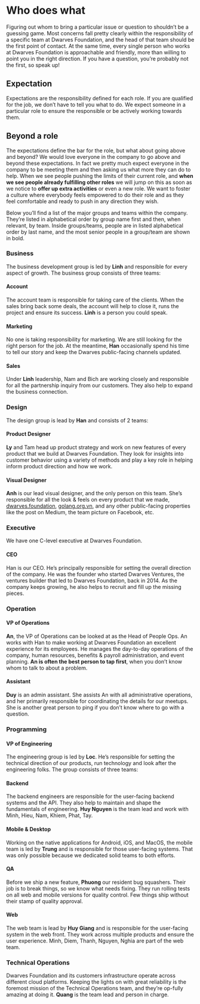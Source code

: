 # Who does what

Figuring out whom to bring a particular issue or question to shouldn’t be a guessing game. Most concerns fall pretty clearly within the responsibility of a specific team at Dwarves Foundation, and the head of that team should be the first point of contact. At the same time, every single person who works at Dwarves Foundation is approachable and friendly, more than willing to point you in the right direction. If you have a question, you’re probably not the first, so speak up!

## Expectation
Expectations are the responsibility defined for each role. If you are qualified for the job, we don’t have to tell you what to do. We expect someone in a particular role to ensure the responsible or be actively working towards them.

## Beyond a role
The expectations define the bar for the role, but what about going above and beyond? We would love everyone in the company to go above and beyond these expectations. In fact we pretty much expect everyone in the company to be meeting them and then asking us what more they can do to help.
When we see people pushing the limits of their current role, and **when we see people already fulfilling other roles** we will jump on this as soon as we notice to **offer up extra activities** or even a new role.
We want to foster a culture where everybody feels empowered to do their role and as they feel comfortable and ready to push in any direction they wish.

Below you’ll find a list of the major groups and teams within the company. They’re listed in alphabetical order by group name first and then, when relevant, by team. Inside groups/teams, people are in listed alphabetical order by last name, and the most senior people in a group/team are shown in bold.

### Business
The business development group is led by **Linh** and responsible for every aspect of growth. The business group consists of three teams:

#### Account
The account team is responsible for taking care of the clients. When the sales bring back some deals, the account will help to close it, runs the project and ensure its success. **Linh** is a person you could speak.

#### Marketing
No one is taking responsibility for marketing. We are still looking for the right person for the job. At the meantime, **Han** occasionally spend his time to tell our story and keep the Dwarves public-facing channels updated.

#### Sales
Under **Linh** leadership, Nam and Bich are working closely and responsible for all the partnership inquiry from our customers. They also help to expand the business connection. 

### Design
The design group is lead by **Han** and consists of 2 teams:

#### Product Designer
**Ly** and Tam head up product strategy and work on new features of every product that we build at Dwarves Foundation. They look for insights into customer behavior using a variety of methods and play a key role in helping inform product direction and how we work. 

#### Visual Designer
**Anh** is our lead visual designer, and the only person on this team. She’s responsible for all the look & feels on every product that we made, [dwarves.foundation](https://dwarves.foundation), [golang.org.vn](https://golang.org.vn), and any other public-facing properties like the post on Medium, the team picture on Facebook, etc.

### Executive
We have one C-level executive at Dwarves Foundation.
#### CEO
Han is our CEO. He’s principally responsible for setting the overall direction of the company. He was the founder who started Dwarves Ventures, the ventures builder that led to Dwarves Foundation, back in 2014. As the company keeps growing, he also helps to recruit and fill up the missing pieces.

### Operation
#### VP of Operations
**An**, the VP of Operations can be looked at as the Head of People Ops. An works with Han to make working at Dwarves Foundation an excellent experience for its employees. He manages the day-to-day operations of the company, human resources, benefits & payroll administration, and event planning. **An is often the best person to tap first**, when you don’t know whom to talk to about a problem.

#### Assistant
**Duy** is an admin assistant. She assists An with all administrative operations, and her primarily responsible for coordinating the details for our meetups. She is another great person to ping if you don’t know where to go with a question.

### Programming
#### VP of Engineering
The engineering group is led by **Loc**. He’s responsible for setting the technical direction of our products, run technology and look after the engineering folks. The group consists of three teams:

#### Backend
The backend engineers are responsible for the user-facing backend systems and the API. They also help to maintain and shape the fundamentals of engineering. **Huy Nguyen** is the team lead and work with Minh, Hieu, Nam, Khiem, Phat, Tay.

#### Mobile & Desktop
Working on the native applications for Android, iOS, and MacOS, the mobile team is led by **Trung** and is responsible for those user-facing systems. That was only possible because we dedicated solid teams to both efforts. 

#### QA
Before we ship a new feature, **Phuong** our resident bug squashers. Their job is to break things, so we know what needs fixing. They run rolling tests on all web and mobile versions for quality control. Few things ship without their stamp of quality approval.

#### Web
The web team is lead by **Huy Giang** and is responsible for the user-facing system in the web front. They work across multiple products and ensure the user experience. Minh, Diem, Thanh, Nguyen, Nghia are part of the web team.

### Technical Operations
Dwarves Foundation and its customers infrastructure operate across different cloud platforms. Keeping the lights on with great reliability is the foremost mission of the Technical Operations team, and they’re op-fully amazing at doing it. **Quang** is the team lead and person in charge.
